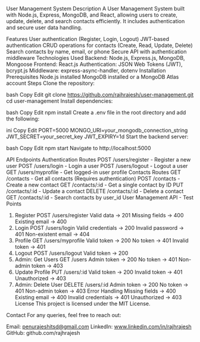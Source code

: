 User Management System
Description
A User Management System built with Node.js, Express, MongoDB, and React, allowing users to create, update, delete, and search contacts efficiently. It includes authentication and secure user data handling.

Features
User authentication (Register, Login, Logout)
JWT-based authentication
CRUD operations for contacts (Create, Read, Update, Delete)
Search contacts by name, email, or phone
Secure API with authentication middleware
Technologies Used
Backend: Node.js, Express.js, MongoDB, Mongoose
Frontend: React.js
Authentication: JSON Web Tokens (JWT), bcrypt.js
Middleware: express-async-handler, dotenv
Installation
Prerequisites
Node.js installed
MongoDB installed or a MongoDB Atlas account
Steps
Clone the repository:

bash
Copy
Edit
git clone https://github.com/rajhrajesh/user-management.git
cd user-management
Install dependencies:

bash
Copy
Edit
npm install
Create a .env file in the root directory and add the following:

ini
Copy
Edit
PORT=5000
MONGO_URI=your_mongodb_connection_string
JWT_SECRET=your_secret_key
JWT_EXPIRY=1d
Start the backend server:

bash
Copy
Edit
npm start
Navigate to http://localhost:5000

API Endpoints
Authentication Routes
POST /users/register - Register a new user
POST /users/login - Login a user
POST /users/logout - Logout a user
GET /users/myprofile - Get logged-in user profile
Contacts Routes
GET /contacts - Get all contacts (Requires authentication)
POST /contacts - Create a new contact
GET /contacts/:id - Get a single contact by ID
PUT /contacts/:id - Update a contact
DELETE /contacts/:id - Delete a contact
GET /contacts/:id - Search contacts by user_id
User Management API - Test Points
1. Register
POST /users/register
Valid data → 201
Missing fields → 400
Existing email → 400
2. Login
POST /users/login
Valid credentials → 200
Invalid password → 401
Non-existent email → 404
3. Profile
GET /users/myprofile
Valid token → 200
No token → 401
Invalid token → 401
4. Logout
POST /users/logout
Valid token → 200
5. Admin: Get Users
GET /users
Admin token → 200
No token → 401
Non-admin token → 403
6. Update Profile
PUT /users/:id
Valid token → 200
Invalid token → 401
Unauthorized → 403
7. Admin: Delete User
DELETE /users/:id
Admin token → 200
No token → 401
Non-admin token → 403
Error Handling
Missing fields → 400
Existing email → 400
Invalid credentials → 401
Unauthorized → 403
License
This project is licensed under the MIT License.

Contact
For any queries, feel free to reach out:

Email: penurajeshitsd@gmail.com
LinkedIn: www.linkedin.com/in/rajhrajesh
GitHub: github.com/rajhrajesh
